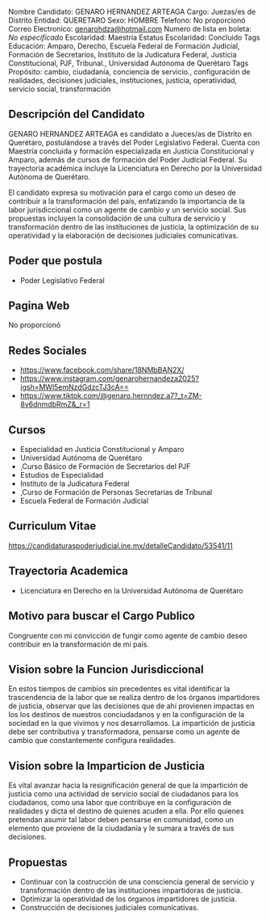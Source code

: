 Nombre Candidato: GENARO HERNANDEZ ARTEAGA
Cargo: Juezas/es de Distrito
Entidad: QUERETARO
Sexo: HOMBRE
Telefono: No proporcionó
Correo Electronico: genarohdza@hotmail.com
Numero de lista en boleta: *No especificado*
Escolaridad: Maestría
Estatus Escolaridad: Concluido
Tags Educación: Amparo, Derecho, Escuela Federal de Formación Judicial, Formación de Secretarios, Instituto de la Judicatura Federal, Justicia Constitucional, PJF, Tribunal., Universidad Autónoma de Querétaro
Tags Propósito: cambio, ciudadanía, conciencia de servicio., configuración de realidades, decisiones judiciales, instituciones, justicia, operatividad, servicio social, transformación


## Descripción del Candidato 

GENARO HERNANDEZ ARTEAGA es candidato a Jueces/as de Distrito en Querétaro, postulándose a través del Poder Legislativo Federal. Cuenta con Maestría concluida y formación especializada en Justicia Constitucional y Amparo, además de cursos de formación del Poder Judicial Federal. Su trayectoria académica incluye la Licenciatura en Derecho por la Universidad Autónoma de Querétaro.

El candidato expresa su motivación para el cargo como un deseo de contribuir a la transformación del país, enfatizando la importancia de la labor jurisdiccional como un agente de cambio y un servicio social. Sus propuestas incluyen la consolidación de una cultura de servicio y transformación dentro de las instituciones de justicia, la optimización de su operatividad y la elaboración de decisiones judiciales comunicativas.


## Poder que postula

- Poder Legislativo Federal


## Pagina Web

No proporcionó


## Redes Sociales

- https://www.facebook.com/share/18NMbBAN2X/
- https://www.instagram.com/genarohernandeza2025?igsh=MWl5emNzdGdzcTJ3cA==
- https://www.tiktok.com/@genaro.hernndez.a7?_t=ZM-8v6dnmdbRmZ&_r=1


## Cursos

- Especialidad en Justicia Constitucional y Amparo
- Universidad Autónoma de Querétaro
- ,Curso Básico de Formación de Secretarios del PJF
- Estudios de Especialidad
- Instituto de la Judicatura Federal
- ,Curso de Formación de Personas Secretarias de Tribunal
- Escuela Federal de Formación Judicial


## Curriculum Vitae

https://candidaturaspoderjudicial.ine.mx/detalleCandidato/53541/11


## Trayectoria Academica

- Licenciatura en Derecho en la Universidad Autónoma de Querétaro


## Motivo para buscar el Cargo Publico

Congruente con mi convicción de fungir como agente de cambio deseo contribuir en la transformación de mi país.


## Vision sobre la Funcion Jurisdiccional

En estos tiempos de cambios sin precedentes es vital identificar la trascendencia de la labor que se realiza dentro de los órganos impartidores de justicia, observar que las decisiones que de ahí provienen impactas en los los destinos de nuestros conciudadanos y en la configuración de la sociedad en la que vivimos y nos desarrollamos. La impartición de justicia debe ser contributiva y transformadora, pensarse como un agente de cambio que constantemente configura realidades.


## Vision sobre la Imparticion de Justicia

Es vital avanzar hacia la resignificación general de que la impartición de justicia como una actividad de servicio social de ciudadanos para los ciudadanos, como una labor que contribuye en la configuración de realidades y dicta el destino de quienes acuden a ella. Por ello quienes pretendan asumir tal labor deben pensarse en comunidad, como un elemento que proviene de la ciudadanía y le sumara a través de sus decisiones.


## Propuestas

- Continuar con la costrucción de una consciencia general de servicio y transformación dentro de las instituciones impartidoras de justicia.
- Optimizar la operatividad de los órganos impartidores de justicia.
- Construcción de decisiones judiciales comunicativas.

